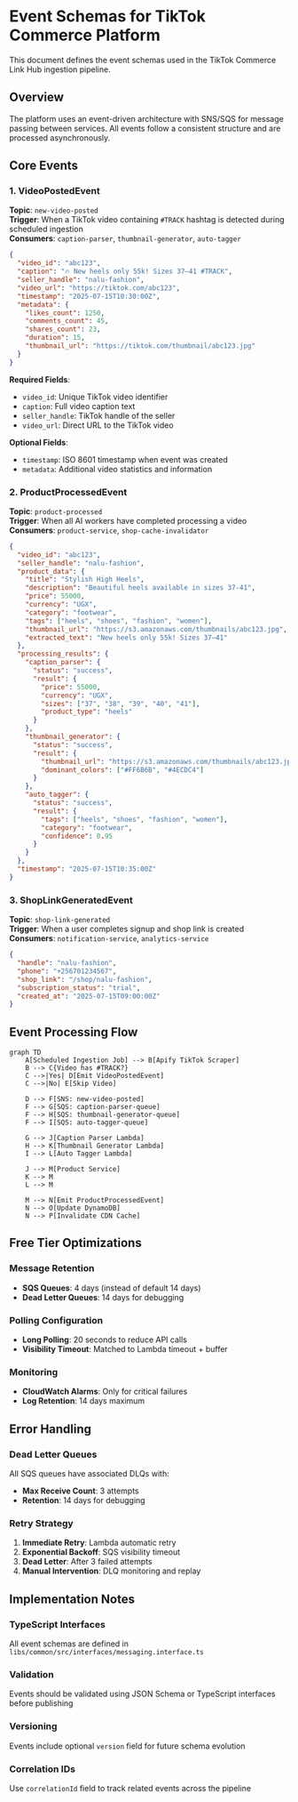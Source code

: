 # Event Schemas for TikTok Commerce Platform

This document defines the event schemas used in the TikTok Commerce Link Hub ingestion pipeline.

## Overview

The platform uses an event-driven architecture with SNS/SQS for message passing between services. All events follow a consistent structure and are processed asynchronously.

## Core Events

### 1. VideoPostedEvent

**Topic**: `new-video-posted`  
**Trigger**: When a TikTok video containing `#TRACK` hashtag is detected during scheduled ingestion  
**Consumers**: `caption-parser`, `thumbnail-generator`, `auto-tagger`

```json
{
  "video_id": "abc123",
  "caption": "🔥 New heels only 55k! Sizes 37–41 #TRACK",
  "seller_handle": "nalu-fashion",
  "video_url": "https://tiktok.com/abc123",
  "timestamp": "2025-07-15T10:30:00Z",
  "metadata": {
    "likes_count": 1250,
    "comments_count": 45,
    "shares_count": 23,
    "duration": 15,
    "thumbnail_url": "https://tiktok.com/thumbnail/abc123.jpg"
  }
}
```

**Required Fields**:
- `video_id`: Unique TikTok video identifier
- `caption`: Full video caption text
- `seller_handle`: TikTok handle of the seller
- `video_url`: Direct URL to the TikTok video

**Optional Fields**:
- `timestamp`: ISO 8601 timestamp when event was created
- `metadata`: Additional video statistics and information

### 2. ProductProcessedEvent

**Topic**: `product-processed`  
**Trigger**: When all AI workers have completed processing a video  
**Consumers**: `product-service`, `shop-cache-invalidator`

```json
{
  "video_id": "abc123",
  "seller_handle": "nalu-fashion",
  "product_data": {
    "title": "Stylish High Heels",
    "description": "Beautiful heels available in sizes 37-41",
    "price": 55000,
    "currency": "UGX",
    "category": "footwear",
    "tags": ["heels", "shoes", "fashion", "women"],
    "thumbnail_url": "https://s3.amazonaws.com/thumbnails/abc123.jpg",
    "extracted_text": "New heels only 55k! Sizes 37–41"
  },
  "processing_results": {
    "caption_parser": {
      "status": "success",
      "result": {
        "price": 55000,
        "currency": "UGX",
        "sizes": ["37", "38", "39", "40", "41"],
        "product_type": "heels"
      }
    },
    "thumbnail_generator": {
      "status": "success",
      "result": {
        "thumbnail_url": "https://s3.amazonaws.com/thumbnails/abc123.jpg",
        "dominant_colors": ["#FF6B6B", "#4ECDC4"]
      }
    },
    "auto_tagger": {
      "status": "success",
      "result": {
        "tags": ["heels", "shoes", "fashion", "women"],
        "category": "footwear",
        "confidence": 0.95
      }
    }
  },
  "timestamp": "2025-07-15T10:35:00Z"
}
```

### 3. ShopLinkGeneratedEvent

**Topic**: `shop-link-generated`  
**Trigger**: When a user completes signup and shop link is created  
**Consumers**: `notification-service`, `analytics-service`

```json
{
  "handle": "nalu-fashion",
  "phone": "+256701234567",
  "shop_link": "/shop/nalu-fashion",
  "subscription_status": "trial",
  "created_at": "2025-07-15T09:00:00Z"
}
```

## Event Processing Flow

```mermaid
graph TD
    A[Scheduled Ingestion Job] --> B[Apify TikTok Scraper]
    B --> C{Video has #TRACK?}
    C -->|Yes| D[Emit VideoPostedEvent]
    C -->|No| E[Skip Video]
    
    D --> F[SNS: new-video-posted]
    F --> G[SQS: caption-parser-queue]
    F --> H[SQS: thumbnail-generator-queue]
    F --> I[SQS: auto-tagger-queue]
    
    G --> J[Caption Parser Lambda]
    H --> K[Thumbnail Generator Lambda]
    I --> L[Auto Tagger Lambda]
    
    J --> M[Product Service]
    K --> M
    L --> M
    
    M --> N[Emit ProductProcessedEvent]
    N --> O[Update DynamoDB]
    N --> P[Invalidate CDN Cache]
```

## Free Tier Optimizations

### Message Retention
- **SQS Queues**: 4 days (instead of default 14 days)
- **Dead Letter Queues**: 14 days for debugging

### Polling Configuration
- **Long Polling**: 20 seconds to reduce API calls
- **Visibility Timeout**: Matched to Lambda timeout + buffer

### Monitoring
- **CloudWatch Alarms**: Only for critical failures
- **Log Retention**: 14 days maximum

## Error Handling

### Dead Letter Queues
All SQS queues have associated DLQs with:
- **Max Receive Count**: 3 attempts
- **Retention**: 14 days for debugging

### Retry Strategy
1. **Immediate Retry**: Lambda automatic retry
2. **Exponential Backoff**: SQS visibility timeout
3. **Dead Letter**: After 3 failed attempts
4. **Manual Intervention**: DLQ monitoring and replay

## Implementation Notes

### TypeScript Interfaces
All event schemas are defined in `libs/common/src/interfaces/messaging.interface.ts`

### Validation
Events should be validated using JSON Schema or TypeScript interfaces before publishing

### Versioning
Events include optional `version` field for future schema evolution

### Correlation IDs
Use `correlationId` field to track related events across the pipeline
